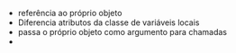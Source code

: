 
- referência ao próprio objeto
- Diferencia atributos da classe de variáveis locais
- passa o próprio objeto como argumento para chamadas
- 